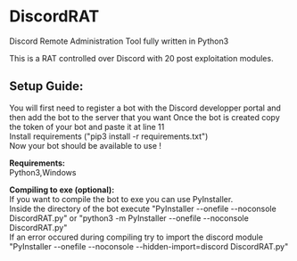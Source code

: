# DiscordRAT
Discord Remote Administration Tool fully written in Python3

This is a RAT controlled over Discord with 20 post exploitation modules.

## **Setup Guide:**
You will first need to register a bot with the Discord developper portal and then add the bot to the server that you want
Once the bot is created copy the token of your bot and paste it at line 11\
Install requirements ("pip3 install -r requirements.txt")\
Now your bot should be available to use ! 

**Requirements:**\
Python3,Windows

**Compiling to exe (optional):**\
If you want to compile the bot to exe you can use PyInstaller.\
Inside the directory of the bot execute "PyInstaller --onefile --noconsole DiscordRAT.py" or "python3 -m PyInstaller --onefile --noconsole DiscordRAT.py"\
If an error occured during compiling try to import the discord module "PyInstaller --onefile --noconsole --hidden-import=discord DiscordRAT.py"

